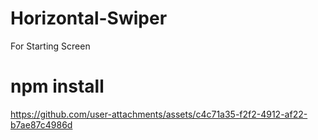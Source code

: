 # Horizontal-Swiper
For Starting Screen

# npm install

https://github.com/user-attachments/assets/c4c71a35-f2f2-4912-af22-b7ae87c4986d
